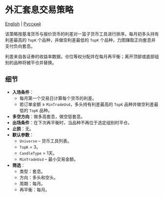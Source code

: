 # 外汇套息交易策略
[English](README.md) | [Русский](README_ru.md)

该策略按基准货币与报价货币的利差对一篮子货币工具进行排序。每月初多头持有利差最高的 `TopK` 个品种，并做空利差最低的 `TopK` 个品种，力图赚取正向套息并支付负向套息。

利差来自各证券的收益率数据。仓位等权分配并在每月再平衡；离开顶部或底部组别的品种将被平仓并替换。

## 细节

- **入场条件**：
  - 每月第一个交易日计算每个货币的利差。
  - 若订单金额 ≥ `MinTradeUsd`，多头持有利差最高的 `TopK` 品种并做空利差最低的 `TopK` 品种。
- **多空方向**：做多高套息，做空低套息。
- **出场条件**：在下次再平衡时，当品种不再位于选定组别时平仓。
- **止损**：无。
- **默认参数**：
  - `Universe` – 货币工具列表。
  - `TopK` = 3。
  - `CandleType` = 1天。
  - `MinTradeUsd` – 最小交易金额。
- **筛选**：
  - 类型：套息。
  - 方向：多头和空头。
  - 周期：每月。
  - 再平衡：每月。

